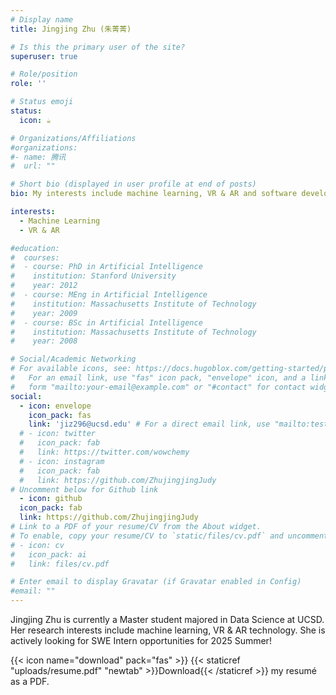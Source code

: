 ```yaml
---
# Display name
title: Jingjing Zhu (朱菁菁)

# Is this the primary user of the site?
superuser: true

# Role/position
role: ''

# Status emoji
status:
  icon: ☕️

# Organizations/Affiliations
#organizations:
#- name: 腾讯
#  url: ""

# Short bio (displayed in user profile at end of posts)
bio: My interests include machine learning, VR & AR and software development.

interests:
  - Machine Learning
  - VR & AR

#education:
#  courses:
#  - course: PhD in Artificial Intelligence
#    institution: Stanford University
#    year: 2012
#  - course: MEng in Artificial Intelligence
#    institution: Massachusetts Institute of Technology
#    year: 2009
#  - course: BSc in Artificial Intelligence
#    institution: Massachusetts Institute of Technology
#    year: 2008

# Social/Academic Networking
# For available icons, see: https://docs.hugoblox.com/getting-started/page-builder/#icons
#   For an email link, use "fas" icon pack, "envelope" icon, and a link in the
#   form "mailto:your-email@example.com" or "#contact" for contact widget.
social:
  - icon: envelope
    icon_pack: fas
    link: 'jiz296@ucsd.edu' # For a direct email link, use "mailto:test@example.org".
  # - icon: twitter
  #   icon_pack: fab
  #   link: https://twitter.com/wowchemy
  # - icon: instagram
  #   icon_pack: fab
  #   link: https://github.com/ZhujingjingJudy
# Uncomment below for Github link
  - icon: github
  icon_pack: fab
  link: https://github.com/ZhujingjingJudy
# Link to a PDF of your resume/CV from the About widget.
# To enable, copy your resume/CV to `static/files/cv.pdf` and uncomment the lines below.
# - icon: cv
#   icon_pack: ai
#   link: files/cv.pdf

# Enter email to display Gravatar (if Gravatar enabled in Config)
#email: ""
---
```


Jingjing Zhu is currently a Master student majored in Data Science at UCSD. Her research interests include machine learning, VR & AR technology. She is actively looking for SWE Intern opportunities for 2025 Summer!


{{< icon name="download" pack="fas" >}} {{< staticref "uploads/resume.pdf" "newtab" >}}Download{{< /staticref >}} my resumé as a PDF.
